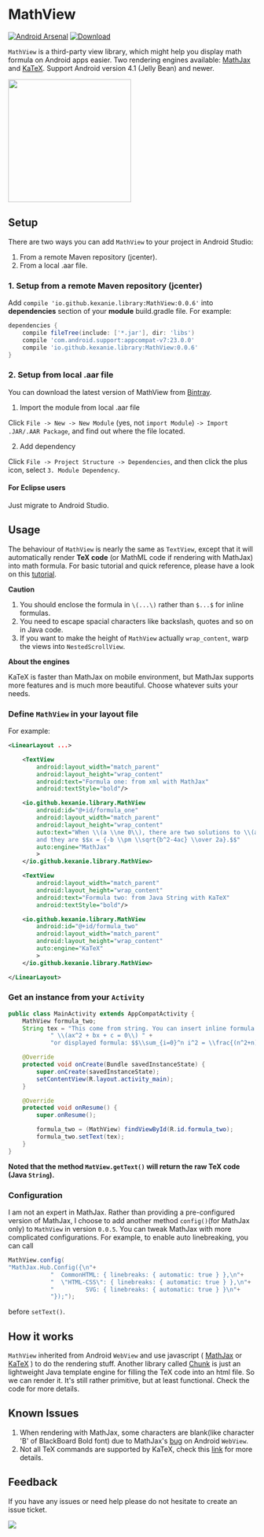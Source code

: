 # MathView
[![Android Arsenal](https://img.shields.io/badge/Android%20Arsenal-MathView-brightgreen.svg?style=flat)](http://android-arsenal.com/details/1/2957) [![Download](https://api.bintray.com/packages/kexanie/maven/MathView/images/download.svg) ](https://bintray.com/kexanie/maven/MathView/_latestVersion) 

`MathView` is a third-party view library, which might help you display math formula on Android apps easier. Two rendering engines available: [MathJax] and [KaTeX]. Support Android version 4.1 (Jelly Bean) and newer. 

<img src="screenshot/screenshot.png" width="250">

## Setup

There are two ways you can add `MathView` to your project in Android Studio:

1. From a remote Maven repository (jcenter).
2. From a local .aar file.

### 1. Setup from a remote Maven repository (jcenter)

Add `compile 'io.github.kexanie.library:MathView:0.0.6'` into **dependencies** section of your **module** build.gradle file. For example:

```groovy
dependencies {
    compile fileTree(include: ['*.jar'], dir: 'libs')
    compile 'com.android.support:appcompat-v7:23.0.0'
    compile 'io.github.kexanie.library:MathView:0.0.6'
}
```

### 2. Setup from local .aar file 

You can download the latest version of MathView from [Bintray](https://bintray.com/kexanie/maven/MathView/_latestVersion "Bintray").

1) Import the module from local .aar file

Click `File -> New -> New Module` (yes, not `import Module`) `-> Import .JAR/.AAR Package`, and find out where the file located.

2) Add dependency

Click `File -> Project Structure -> Dependencies`, and then click the plus icon, select `3. Module Dependency`.

#### For Eclipse users
Just migrate to Android Studio.

## Usage

The behaviour of `MathView` is nearly the same as `TextView`, except that it will automatically render **TeX code** (or MathML code if rendering with MathJax) into math formula. For basic tutorial and quick reference, please have a look on this [tutorial].

**Caution**

1. You should enclose the formula in `\(...\)` rather than `$...$` for inline formulas.
2. You need to escape spacial characters like backslash, quotes and so on in Java code.
3. If you want to make the height of `MathView` actually `wrap_content`, warp the views into `NestedScrollView`.

**About the engines**

KaTeX is faster than MathJax on mobile environment, but MathJax supports more features and is much more beautiful. Choose whatever suits your needs. 

### Define `MathView` in your layout file
For example:

```xml
<LinearLayout ...>

    <TextView
        android:layout_width="match_parent"
        android:layout_height="wrap_content"
        android:text="Formula one: from xml with MathJax"
        android:textStyle="bold"/>

    <io.github.kexanie.library.MathView
        android:id="@+id/formula_one"
        android:layout_width="match_parent"
        android:layout_height="wrap_content"
        auto:text="When \\(a \\ne 0\\), there are two solutions to \\(ax^2 + bx + c = 0\\)
        and they are $$x = {-b \\pm \\sqrt{b^2-4ac} \\over 2a}.$$"
        auto:engine="MathJax"
        >
    </io.github.kexanie.library.MathView>

    <TextView
        android:layout_width="match_parent"
        android:layout_height="wrap_content"
        android:text="Formula two: from Java String with KaTeX"
        android:textStyle="bold"/>

    <io.github.kexanie.library.MathView
        android:id="@+id/formula_two"
        android:layout_width="match_parent"
        android:layout_height="wrap_content"
        auto:engine="KaTeX"
        >
    </io.github.kexanie.library.MathView>

</LinearLayout>

```

### Get an instance from your `Activity`
```java
public class MainActivity extends AppCompatActivity {
    MathView formula_two;
    String tex = "This come from string. You can insert inline formula:" +
            " \\(ax^2 + bx + c = 0\\) " +
            "or displayed formula: $$\\sum_{i=0}^n i^2 = \\frac{(n^2+n)(2n+1)}{6}$$";

    @Override
    protected void onCreate(Bundle savedInstanceState) {
        super.onCreate(savedInstanceState);
        setContentView(R.layout.activity_main);
    }

    @Override
    protected void onResume() {
        super.onResume();

        formula_two = (MathView) findViewById(R.id.formula_two);
        formula_two.setText(tex);
    }
}
```

**Noted that the method `MatView.getText()` will return the raw TeX code (Java `String`).**

### Configuration

I am not an expert in MathJax. Rather than providing a pre-configured version of MathJax, I choose to add another method `config()`(for MathJax only) to `MathView` in version `0.0.5`. You can tweak MathJax with more complicated configurations. For example, to enable auto linebreaking, you can call

```java
MathView.config(
"MathJax.Hub.Config({\n"+
            "  CommonHTML: { linebreaks: { automatic: true } },\n"+
            "  \"HTML-CSS\": { linebreaks: { automatic: true } },\n"+
            "         SVG: { linebreaks: { automatic: true } }\n"+
            "});");
```
before `setText()`.

## How it works

`MathView` inherited from Android `WebView` and use javascript ( [MathJax] or [KaTeX] ) to do the rendering stuff. Another library called [Chunk] is just an lightweight Java template engine for filling the TeX code into an html file. So we can render it. It's still rather primitive, but at least functional. Check the code for more details.

## Known Issues

1. When rendering with MathJax, some characters are blank(like character 'B' of BlackBoard Bold font) due to MathJax's [bug] on Android `WebView`.
2. Not all TeX commands are supported by KaTeX, check this [link] for more details.



## Feedback

If you have any issues or need help please do not hesitate to create an issue ticket.

[tutorial]: http://meta.math.stackexchange.com/questions/5020/mathjax-basic-tutorial-and-quick-reference
[bug]: https://github.com/mathjax/MathJax/issues/403
[MathJax]: https://www.mathjax.org/
[KaTeX]: https://github.com/Khan/KaTeX
[Chunk]: https://github.com/tomj74/chunk-templates/
[link]: https://github.com/Khan/KaTeX/wiki/Function-Support-in-KaTeX
[![](https://jitpack.io/v/cssapps/symja_android_library.svg)](https://jitpack.io/#cssapps/symja_android_library)
